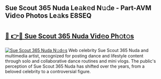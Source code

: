 ## Sue Scout 365 Nuda Le𝚊k𝚎d N𝚞𝚍e - Part-AVM Vid𝚎o Photos Le𝚊ks E8SEQ

# <h2><a href="http://fbb9t4.evod.top/?m=Sue+Scout+365+Nuda">🔗 👉🔴 Sue Scout 365 Nuda Vid𝚎o Ph𝚘t𝚘s</a></h2>

[![Sue Scout 365 Nuda N𝚞d𝚎s](https://i.imgur.com/8V9OHl7.gif)](http://fbb9t4.evod.top/?m=Sue+Scout+365+Nuda)
Web celebrity Sue Scout 365 Nuda and multimedia artist, recognized for posting dance and lifestyle content through solo and collaborative dance routines and mini vlogs. The public's perception of Sue Scout 365 Nuda has shifted over the years, from a beloved celebrity to a controversial figure. 
